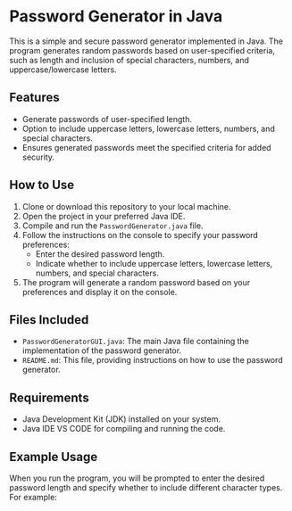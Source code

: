 # Password Generator in Java

This is a simple and secure password generator implemented in Java. The program generates random passwords based on user-specified criteria, such as length and inclusion of special characters, numbers, and uppercase/lowercase letters.

## Features

- Generate passwords of user-specified length.
- Option to include uppercase letters, lowercase letters, numbers, and special characters.
- Ensures generated passwords meet the specified criteria for added security.

## How to Use

1. Clone or download this repository to your local machine.
2. Open the project in your preferred Java IDE.
3. Compile and run the `PasswordGenerator.java` file.
4. Follow the instructions on the console to specify your password preferences:
   - Enter the desired password length.
   - Indicate whether to include uppercase letters, lowercase letters, numbers, and special characters.
5. The program will generate a random password based on your preferences and display it on the console.

## Files Included

- `PasswordGeneratorGUI.java`: The main Java file containing the implementation of the password generator.
- `README.md`: This file, providing instructions on how to use the password generator.

## Requirements

- Java Development Kit (JDK) installed on your system.
- Java IDE VS CODE for compiling and running the code.

## Example Usage

When you run the program, you will be prompted to enter the desired password length and specify whether to include different character types. For example:

